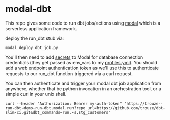# modal-dbt
This repo gives some code to run dbt jobs/actions using [modal](modal.com) which is a serverless application framework.

deploy the run_dbt stub via:

```
modal deploy dbt_job.py
```

You'll then need to add [secrets](https://modal.com/docs/guide/secrets) to Modal for database connection credentials (they get passed as env_vars to my [profiles.yml](https://github.com/trouze/dbt-slim-ci/blob/main/profiles.yml)). You should add a web endpoint authentication token as we'll use this to authenticate requests to our run_dbt function triggered via a curl request.

You can then authenticate and trigger your modal dbt job application from anywhere, whether that be python invocation in an orchestration tool, or a simple curl in your unix shell.

```
curl --header "Authorization: Bearer my-auth-token" 'https://trouze--run-dbt-demo-run-dbt.modal.run?repo_url=https://github.com/trouze/dbt-slim-ci.git&dbt_commands=run,-s,stg_customers'
```